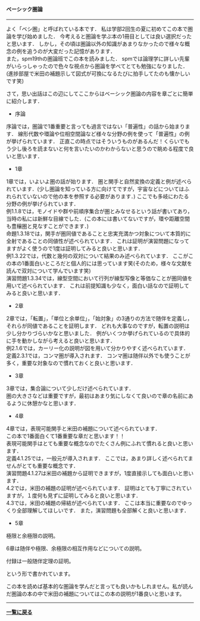 #### ベーシック圏論


---
<p>
よく「ベシ圏」と呼ばれている本です．
私は学部2回生の夏に初めてこの本で圏論を学び始めました．
今考えると圏論を学ぶ本の1冊目としては良い選択だったと思います．
しかし，その頃は圏論以外の知識があまりなかったので様々な概念の例を追うのが大変だった記憶があります．<br>
また，spm19thの圏論班でこの本を読みました．
spmでは論理学に詳しい先輩がいらっしゃったので色々な視点から圏論を学べてとても勉強になりました．(進捗部屋で米田の補題示して図式が可換になるたびに拍手してたのも懐かしいです笑)

さて，思い出話はこの辺にしてここからはベーシック圏論の内容を章ごとに簡単に紹介します．
</p>

- 序論
<p>序論では，圏論で1番重要と言っても過言ではない「普遍性」の話から始まります．
線形代数や環論や位相空間論など様々な分野の例を使って「普遍性」の例が挙げられています．
正直この時点ではそういうものがあるんだ！くらいでもう少し後ろを読まないと何を言いたいのかわからないと思うので眺める程度で良いと思います．
</p>

- 1章
<p>
1章では，いよいよ圏の話が始ります．
圏と関手と自然変換の定義と例が述べられています．(少し圏論を知っている方に向けてですが，宇宙などについてはふれられていないので他の本を参照する必要があります．)
ここでも多岐にわたる分野の例が挙げられています．<br>
例1.1.8では，モノイドや群や前順序集合が圏とみなせるという話が書いてあり，当時の私には新鮮な目線でした．(この本には書いてないですが，環や距離空間も豊穣圏と見なすことができます．)<br>
命題1.3.18では，関手が圏同値であることと忠実充満かつ対象について本質的に全射であることの同値性が述べられています．
これは証明が演習問題になってますがよく使うので1度は証明してみると良いと思います．<br>
例1.3.22では，代数と幾何の双対について結果のみ述べられています．
ここがこの本の1番面白いところだと個人的には思っています笑(そのため，様々な文献を読んで双対について学んでいます笑)<br>
演習問題1.3.34では，線型空間において行列が線型写像と等価なことが圏同値を用いて述べられています．
これは前提知識も少なく，面白い話なので証明してみると良いと思います．
</p>

- 2章
<p>
2章では，「転置」，「単位と余単位」，「始対象」の3通りの方法で随伴を定義し，それらが同値であることを証明します．
どれも大事なのですが，転置の説明は少し分かりづらいかなと思いました．
例がいくつか挙げられているので具体的に手を動かしながら考えると良いと思います．<br>
例2.1.6では，カーリー化の説明が図を用いて分かりやすく述べられています．<br>
定義2.3.1では，コンマ圏が導入されます．
コンマ圏は随伴以外でも使うことが多く，重要な対象なので慣れておくと良いと思います．
</p>

- 3章
<p>
3章では，集合論について少しだけ述べられています．<br>
圏の大きさなどは重要ですが，最初はあまり気にしなくて良いので章の名前にあるように休憩かなと思います．
</p>

- 4章
<p>
4章では，表現可能関手と米田の補題について述べられています．<br>
この本で1番面白くて1番重要な章だと思います！！<br>
表現可能関手はとても重要な概念なのでたくさん例にふれて慣れると良いと思います．<br>
定義4.1.25では，一般元が導入されます．
ここでは，あまり詳しく述べられてませんがとても重要な概念です．<br>
演習問題4.1.27は米田の補題から証明できますが，1度直接示しても面白いと思います．<br>
4.2では，米田の補題の証明が述べられています．
証明はとても丁寧にされていますが，１度何も見ずに証明してみると良いと思います．<br>
4.3では，米田の補題の帰結が述べられています．
ここは本当に重要なのでゆっくり全部理解してほしいです．
また，演習問題も全部解くと良いと思います．
</p>

- 5章
<p>
極限と余極限の説明。
</p>

6章は随伴や極限、余極限の相互作用などについての説明。

付録は一般随伴定理の証明。

という形で書かれています。

この本を読めば基本的な圏論を学んだと言っても良いかもしれません。私が読んだ圏論の本の中で米田の補題についてはこの本の説明が1番良いと思います。


---

**[一覧に戻る](/posts)**
